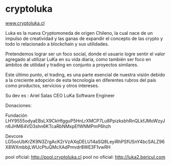 # cryptoluka

www.cryptoluka.cl

Luka es la nueva Cryptomoneda de origen Chileno, la cual nace de un impulso de creatividad y las ganas de expandir el concepto de las crypto y todo lo relacionado a blockchain y sus utilidades.

Pretendemos lograr ser un foco social, donde el usuario logre sentir el valor agregado al utilizar LuKa en su vida diaria, como también ser foco en ámbitos de utilidad y trading en conjunto a proyectos similares.

Este último punto, el trading, es una parte esencial de nuestra visión debido a la creciente adopción de esta tecnología en diferentes rubros del país como productos, servicios y otros intereses.


Su dev es :
Ariel Salas CEO LuKa
Software Engineer

Donaciones: 

Fundación
LHY9555odyaEBsLX9CkHfgguP5HnLrXMCP7Lu8PpizksbhRnQLkfJMoWzyJn6JHM64VD3shn6KTcaRbNMxpEfWNMPmP6hzh

Devcore
LG5ooUbKrZK9N3ZrgAcK2rVzAXqDELU14aSQ8LeyiRhPSfUSnY4bcSALZ96X8WXmbbjLWUcPtuQMcXAdPmvdr8WE3F1vwRH

pool oficial: http://pool.cryptoluka.cl
pool no oficial: http://luka2.bericul.com
